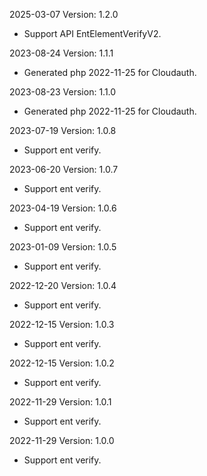 2025-03-07 Version: 1.2.0
- Support API EntElementVerifyV2.


2023-08-24 Version: 1.1.1
- Generated php 2022-11-25 for Cloudauth.

2023-08-23 Version: 1.1.0
- Generated php 2022-11-25 for Cloudauth.

2023-07-19 Version: 1.0.8
- Support ent verify.

2023-06-20 Version: 1.0.7
- Support ent verify.

2023-04-19 Version: 1.0.6
- Support ent verify.

2023-01-09 Version: 1.0.5
- Support ent verify.

2022-12-20 Version: 1.0.4
- Support ent verify.

2022-12-15 Version: 1.0.3
- Support ent verify.

2022-12-15 Version: 1.0.2
- Support ent verify.

2022-11-29 Version: 1.0.1
- Support ent verify.

2022-11-29 Version: 1.0.0
- Support ent verify.

